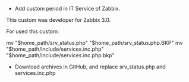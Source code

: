 * Add custom period in IT Service of Zabbix.

This custom was developer for Zabbix 3.0.

For used this custom:

mv "$home_path/srv_status.php" "$home_path/srv_status.php.BKP" 
mv "$home_path/include/services.inc.php" "$home_path/include/services.inc.php.bkp" 

* Download archives in GitHub, and replace srv_status.php and services.inc.php

